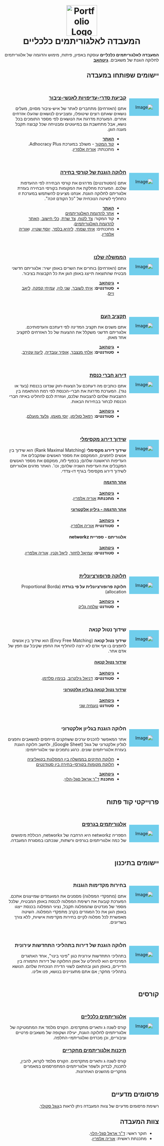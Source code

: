 <div style="text-align: center;">
  <h1>
    <img src="https://avatars.githubusercontent.com/u/135531730?s=200&v=4" alt="Portfolio Logo" width="100"/>
    <br/>המעבדה לאלגוריתמים כלכליים
    </h1>
</div>
<style>
        .back {
            display: flex;
            justify-content: center;
            align-items: center;
            padding: 20px;
            margin-top: 45px;
            height: fit-content;
            background-color: #70CEEC;
        }
        .icon {
            max-width: 100%;
            max-height: 100%;
        }
</style>
<div dir="rtl" lang="he">

**המעבדה לאלגוריתמים כלכליים** עוסקת באפיון, פיתוח, מימוש והדגמה של אלגוריתמים לחלוקה הוגנת של משאבים.
[**גיטהאב**](https://github.com/ariel-research)
 
## יישומים שפותחו במעבדה


<div style="display: flex;">
    <div class="back">
        <img src="/images/projects/fairvote.png" alt="Image" class="icon">
    </div>
    <div style="flex: 3; padding: 10px;">

### [קביעת סדרי-עדיפויות לאנשי-ציבור](https://aplus.csariel.xyz)
אתם (האזרחים) מתחברים לאתר של איש-ציבור מסוים, מעלים נושאים שאתם רוצים שיטופלו, ומצביעים לנושאים שהעלו אזרחים אחרים. 
המערכת מדרגת את הנושאים לפי מספר התומכים בכל נושא, אבל מתחשבת גם במיעוטים ומבטיחה שכל קבוצה תקבל מענה הוגן.

- [**האתר**](https://aplus.csariel.xyz)
- [קוד המקור](https://github.com/ariel-research/adhocracy-plus) - משולב במערכת Adhocracy Plus.
- מתכנתת: [אוריה אלפרין](https://github.com/oriyalp).
</div>
</div>


<div style="display: flex;">
    <div class="back">
        <img src="/images/projects/faircourse.png" alt="Image" class="icon">
    </div>
    <div style="flex: 3; padding: 10px;">

### [חלוקה הוגנת של קורסי בחירה](https://faircourse.csariel.xyz)
אתם (הסטודנטים) מדרגים את קורסי הבחירה לפי ההעדפות שלכם. המערכת מחלקת את המקומות בקורסי הבחירה בעזרת אלגוריתם לחלוקה הוגנת. אנחנו מציעים להשתמש במערכת זו כתחליף לשיטה הנוכחית של "כל הקודם זוכה".

- [**האתר**](https://faircourse.csariel.xyz)
- [אתר להדגמת האלגוריתמים](https://fair-alloc.streamlit.app/Course_Allocation_Problem)
- קוד המקור: [צד לקוח](https://github.com/ariel-research/cap-frontend), [צד שרת](https://github.com/ariel-research/cap-backend), [כלי חישוב](https://github.com/ariel-research/course-rater), [האתר להדגמת האלגוריתמים](https://github.com/ariel-research/fair-alloc-app-ra/tree/iter-max-match).
- מתכנתים: [איתי שמחי](https://github.com/Itaysim7), [ליהיא בלפר](https://github.com/lihib94), [יוסף שטיין](https://github.com/Joseph-Schtein), ו[אוריה אלפרין](https://github.com/oriyalp).

</div>
</div>

<div style="display: flex;">
    <div class="back">
        <img src="/images/projects/parliament.png" alt="Image" class="icon">
    </div>
    <div style="flex: 3; padding: 10px;">

### [הממשלה שלנו](https://ourgov.csariel.xyz)
אתם (האזרחים) בוחרים את השרים באופן ישיר: אלגוריתם חדשני מבטיח שהתוצאה תייצג באופן הוגן את כל הקבוצות בציבור.

- [**גיטהאב**](https://github.com/ItaiLash/ourGovernment-React)
- **סטודנטים**:
    [איתי לשובר](https://github.com/ItaiLash),
    [שני לוין](https://github.com/shaniLevin1),
    [עמיחי קפקה](https://github.com/amichaikafka),
    [ליאב וייס](https://github.com/liavweiss).

</div>
</div>

<div style="display: flex;">
    <div class="back">
        <img src="/images/projects/budget.png" alt="Image" class="icon">
    </div>
    <div style="flex: 3; padding: 10px;">

### [תקציב העם](https://budget.csariel.xyz)
אתם משנים את תקציב המדינה לפי דעתכם והעדפותיכם. אלגוריתם חדשני משקלל את ההצעות של כל האזרחים לתקציב אחד מאוזן.

- [**גיטהאב**](https://github.com/ElhaiMansbach/Final-Project)
- **סטודנטים**:
    [אלחי מנצבך](https://github.com/ElhaiMansbach),
    [אופיר עובדיה](https://github.com/OfirOvadia96),
    [ליעוז עקירב](https://github.com/Lioo7).

</div>
</div>

<div style="display: flex;">
    <div class="back">
        <img src="/images/projects/knesset.png" alt="Image" class="icon">
    </div>
    <div style="flex: 3; padding: 10px;">

### [דירוג חברי כנסת](https://knesset.csariel.xyz)
אתם כותבים מה דעתכם על הצעות-חוק שנדונו בכנסת (בעד או נגד).  המערכת מדרגת את חברי-הכנסת לפי רמת ההתאמה בין ההצבעות שלהם להצבעות שלכם, ועוזרת לכם להחליט באיזה חברי הכנסת לבחור בבחירות הבאות.

- [**גיטהאב**](https://github.com/Political-Transparency)
- **סטודנטים**:
    [רפאל סולימן](),
    [יוסי מאמו](),
    [גלעד מועלם]().

</div>
</div>

<div style="display: flex;">
    <div class="back">
        <img src="/images/projects/rmm.png" alt="Image" class="icon">
    </div>
    <div style="flex: 3; padding: 10px;">

### [שידוך דירוג מקסימלי](https://fair-alloc.streamlit.app/Rank_Maximal_Matching)

**שידוך דירוג מקסימלי** (Rank Maximal Matching) הוא שידוך בין אנשים לחפצים, הממקסם את מספר האנשים שמקבלים את העדיפות הראשונה שלהם; בכפוף לזה, ממקסם את מספר האנשים המקבלים את העדיפות השניה שלהם; וכו'. האתר מדגים אלגוריתם לשידוך דירוג מקסימלי בגרף דו-צדדי.

#### [אתר הדגמה](https://fair-alloc.streamlit.app/Rank_Maximal_Matching)
- [**גיטהאב**](https://github.com/JThh/fair-alloc-app-ra/)
- **מתכנתת** [אוריה אלפרין](https://github.com/oriyalp).

#### [אתר הדגמה - גיליון אלקטרוני](https://rmm.csariel.xyz)
- [**גיטהאב**](https://github.com/oriyalp/rmm_flask_app)
- **סטודנטית** [אוריה אלפרין](https://github.com/oriyalp).

#### אלגוריתם - ספריית networkz
- [**גיטהאב**](https://github.com/OLAnetworkx/networkz/blob/master/networkz/algorithms/bipartite/rank_maximal_matching.py)
- **סטודנטים:** 
    [עמיאל לחזור](https://github.com/amiel349),
    [ליאל וקנין](https://github.com/LielVaknin),
    [אוריה אלפרין](https://github.com/oriyalp).

</div>
</div>

<div style="display: flex;">
    <div class="back">
        <img src="/images/projects/propalloc.png" alt="Image" class="icon">
    </div>
    <div style="flex: 3; padding: 10px;">

### [חלוקה פרופורציונלית](https://propalloc.csariel.xyz)

**חלוקה פרופורציונלית על פי בורדה** (Proportional Borda allocation) 

- [**גיטהאב**](https://github.com/shlomog12/web-Proportional-allocations)
- **סטודנט** [שלמה גליק](https://github.com/shlomog12/web-Proportional-allocations)

</div>
</div>

<div style="display: flex;">
    <div class="back">
        <img src="/images/projects/envyfree.png" alt="Image" class="icon">
    </div>
    <div style="flex: 3; padding: 10px;">

### שידוך נטול קנאה

**שידוך נטול קנאה** (Envy Free Matching) הוא שידוך בין אנשים לחפצים בו אף אדם לא ירצה להחליף את החפץ שקיבל עם חפץ של אדם אחר.

#### [שידוך נטול קנאה](https://efm.csariel.xyz)
- [**גיטהאב**](https://github.com/danigil/networkx)
- **סטודנטים**:
    [דניאל גילקרוב](https://github.com/danigil),
    [בנימין סלדמן](https://github.com/BenjaminSaldman).

#### [שידוך נטול קנאה בגליון אלקטרוני](https://envyfree.csariel.xyz/)
- [**גיטהאב**]( https://github.com/noamya-sh/fairpy)
- **סטודנט** [נועמיה שני](https://github.com/noamya-sh)
</div>
</div>



<div style="display: flex;">
    <div class="back">
        <img src="/images/projects/fairweb.png" alt="Image" class="icon">
    </div>
    <div style="flex: 3; padding: 10px;">

### חלוקה הוגנת בגליון אלקטרוני
אתר המאפשר להכניס ערכים ששחקנים מייחסים למשאבים וחפצים לגליון אלקטרוני של גוגל (Google Sheet), ולחשב חלוקה הוגנת בעזרת אלגוריתמים שונים. כרגע נתמכים שני אלגוריתמים: 

* [חלוקת התיקים בממשלה בין המפלגות בקואליציה](https://fairweb.csariel.xyz/2/he?url=https%3A%2F%2Fdocs.google.com%2Fspreadsheets%2Fd%2F1tJPV-y-r1TAx5FqbrqecKPJMeKHTtIDeiYck8eLoGKY%2Fedit%23gid%3D0&algorithm_name=bounded_sharing&url=%D7%A9%D7%9C%D7%99%D7%97%D7%94)
* [חלוקת מקומות בקורסי-בחירה בין סטודנטים](https://fairweb.csariel.xyz/2/he?url=https%3A%2F%2Fdocs.google.com%2Fspreadsheets%2Fd%2F1iwrgI0wPa6B4ps9WdCmKIK3K1ekd7ilFQu0Idmqg5SY%2Fedit%23gid%3D0&algorithm_name=course_allocation&url=%D7%A9%D7%9C%D7%99%D7%97%D7%94)

- [**גיטהאב**](https://github.com/erelsgl/fairweb)
- **מתכנת** [ד"ר אראל סגל-הלוי](https://erelsgl.github.io).

</div>
</div>

## פרוייקטי קוד פתוח

<div style="display: flex;">
    <div class="back">
        <img src="/images/projects/networkz.png" alt="Image" class="icon">
    </div>
    <div style="flex: 3; padding: 10px;">

### [אלגוריתמים בגרפים](https://github.com/ariel-research/networkz) 

הספריה networkz היא הרחבה של networkx, הכוללת מימושים של כמה אלגוריתמים בגרפים ורשתות, שנכתבו במסגרת המעבדה.

</div>
</div>

## יישומים בתיכנון


<div style="display: flex;">
    <div class="back">
        <img src="/images/projects/vote.png" alt="Image" class="icon">
    </div>
    <div style="flex: 3; padding: 10px;">


### בחירות מקדימות הוגנות

אתם (מתפקדי המפלגה) מסמנים את המועמדים שמייצגים אתכם. המערכת קובעת את רשימת המפלגה לכנסת באופן המבטיח, שלכל מספר של מנדטים שהמפלגה תקבל, נציגי המפלגה בכנסת ייצגו באופן הוגן את כל המגזרים בקרב מתפקדי המפלגה. השיטה מאפשרת לכל מפלגה לקיים בחירות מקדימות אישיות, ללא צורך בשריונים.

</div>
</div>

<div style="display: flex;">
    <div class="back">
        <img src="/images/projects/apartment.png" alt="Image" class="icon">
    </div>
    <div style="flex: 3; padding: 10px;">

    
### חלוקה הוגנת של דירות בתהליכי התחדשות עירונית 
בתהליכי התחדשות עירונית כגון "פינוי בינוי", אחד האתגרים המרכזיים הוא להחליט על אופן החלוקה של דירות התמורה בין הדיירים, באופן הוגן ובהתאם לשווי הדירה הנוכחית שלהם.
הנושא בתהליכי מחקר; אם אתם מתעניינים בנושא, פנו אלינו.
</div>
</div>

## קורסים


<div style="display: flex;">
    <div class="back">
        <img src="/images/projects/courses.png" alt="Image" class="icon">
    </div>
    <div style="flex: 3; padding: 10px;">

### [אלגוריתמים כלכליים](https://github.com/erelsgl-at-ariel/algorithms-5784)
קורס לשנה ג ותארים מתקדמים. הקורס מלמד את המתמטיקה של אלגוריתמים לחלוקה הוגנת, יעילה ושקופה של משאבים פרטיים וציבוריים, וכן מכרזים ואלגוריתמי-החלפה.
### [תיכנות אלגוריתמים מחקריים](https://github.com/erelsgl-at-ariel/research-5784)
 קורס לשנה ג ותארים מתקדמים. הקורס מלמד לקרוא, להבין, לתכנת, לבדוק ולשפר אלגוריתמים המתפרסמים במאמרים מחקריים מהשנים האחרונות.

</div>
</div>

## פרסומים מדעיים

רשימת פרסומים מדעיים של צוות המעבדה ניתן לראות ב[גוגל סקולר](https://scholar.google.com/citations?hl=iw&user=K8TsXIkAAAAJ&view_op=list_works&sortby=pubdate).

## צוות המעבדה

* חוקר ראשי: [ד"ר אראל סגל-הלוי](http://erelsgl.github.io).
* מתכנתת ראשית: [אוריה אלפרין](https://github.com/oriyalperin). 
